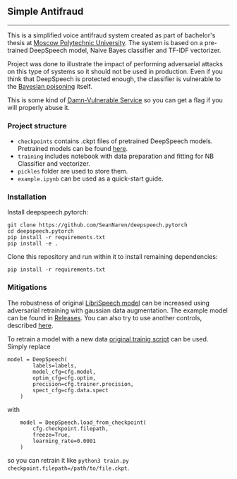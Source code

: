 ## Simple Antifraud
****
This is a simplified voice antifraud system created as part of bachelor's thesis at [Moscow Polytechnic University](https://mospolytech.ru/). The system is based on a pre-trained DeepSpeech model, Naive Bayes classifier and TF-IDF vectorizer.

Project was done to illustrate the impact of performing adversarial attacks on this type of systems so it should not be used in production. Even if you think that DeepSpeech is protected enough, the classifier is vulnerable to the [Bayesian poisoning](https://en.wikipedia.org/wiki/Bayesian_poisoning) itself. 

This is some kind of [Damn-Vulnerable Service](https://github.com/vavkamil/awesome-vulnerable-apps) so you can get a flag if you will properly abuse it.

### Project structure

- `checkpoints` contains .ckpt files of pretrained DeepSpeech models. Pretrained models can be found [here](releases).
- `training` includes notebook with data preparation and fitting for NB Classifier and vectorizer.
- `pickles` folder are used to store them.
- `example.ipynb` can be used as a quick-start guide.

### Installation

Install deepspeech.pytorch:

```
git clone https://github.com/SeanNaren/deepspeech.pytorch
cd deepspeech.pytorch
pip install -r requirements.txt
pip install -e .
```

Clone this repository and run within it to install remaining dependencies:
```
pip install -r requirements.txt
```

### Mitigations

The robustness of original [LibriSpeech model]() can be increased using adversarial retraining with gaussian data augmentation. The example model can be found in [Releases](releases). You can also try to use another controls, described [here](https://www.enisa.europa.eu/publications/securing-machine-learning-algorithms).

To retrain a model with a new data [original trainig script](https://github.com/SeanNaren/deepspeech.pytorch/blob/master/deepspeech_pytorch/training.py) can be used. Simply replace 
```
model = DeepSpeech(
        labels=labels,
        model_cfg=cfg.model,
        optim_cfg=cfg.optim,
        precision=cfg.trainer.precision,
        spect_cfg=cfg.data.spect
    )
```
with 

```
    model = DeepSpeech.load_from_checkpoint(
        cfg.checkpoint.filepath,
        freeze=True,
        learning_rate=0.0001
    )
```
so you can retrain it like `python3 train.py checkpoint.filepath=/path/to/file.ckpt`.
